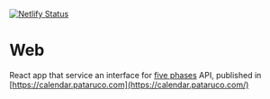 [![Netlify Status](https://api.netlify.com/api/v1/badges/1dec2e62-3301-428e-8b9a-0cfbc6d02f0e/deploy-status)](https://app.netlify.com/sites/upbeat-jennings-4cf80f/deploys)

# Web

React app that service an interface for [five phases](./five-phases/readme.md) API, published in [https://calendar.pataruco.com](https://calendar.pataruco.com/)

